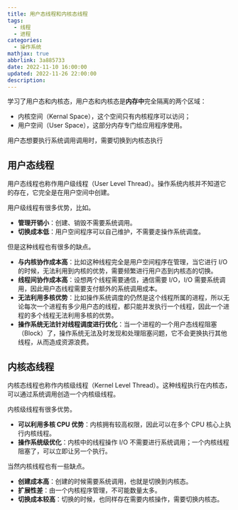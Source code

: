 ```yaml
---
title: 用户态线程和内核态线程
tags:
  - 线程
  - 进程
categories:
  - 操作系统
mathjax: true
abbrlink: 3a885733
date: 2022-11-10 16:00:00
updated: 2022-11-26 22:00:00
description:
---
```


学习了用户态和内核态，用户态和内核态是**内存中**完全隔离的两个区域：

- 内核空间（Kernal Space），这个空间只有内核程序可以访问；
- 用户空间（User Space），这部分内存专门给应用程序使用。

用户态想要执行系统调用调用时，需要切换到内核态执行

## 用户态线程

用户态线程也称作用户级线程（User Level Thread）。操作系统内核并不知道它的存在，它完全是在用户空间中创建。

用户级线程有很多优势，比如。

- **管理开销小**：创建、销毁不需要系统调用。
- **切换成本低**：用户空间程序可以自己维护，不需要走操作系统调度。

但是这种线程也有很多的缺点。

- **与内核协作成本高**：比如这种线程完全是用户空间程序在管理，当它进行 I/O 的时候，无法利用到内核的优势，需要频繁进行用户态到内核态的切换。
- **线程间协作成本高**：设想两个线程需要通信，通信需要 I/O，I/O 需要系统调用，因此用户态线程需要支付额外的系统调用成本。
- **无法利用多核优势**：比如操作系统调度的仍然是这个线程所属的进程，所以无论每次一个进程有多少用户态的线程，都只能并发执行一个线程，因此一个进程的多个线程无法利用多核的优势。
- **操作系统无法针对线程调度进行优化**：当一个进程的一个用户态线程阻塞（Block）了，操作系统无法及时发现和处理阻塞问题，它不会更换执行其他线程，从而造成资源浪费。

## 内核态线程

内核态线程也称作内核级线程（Kernel Level Thread）。这种线程执行在内核态，可以通过系统调用创造一个内核级线程。

内核级线程有很多优势。

- **可以利用多核 CPU 优势**：内核拥有较高权限，因此可以在多个 CPU 核心上执行内核线程。
- **操作系统级优化**：内核中的线程操作 I/O 不需要进行系统调用；一个内核线程阻塞了，可以立即让另一个执行。

当然内核线程也有一些缺点。

- **创建成本高**：创建的时候需要系统调用，也就是切换到内核态。
- **扩展性差**：由一个内核程序管理，不可能数量太多。
- **切换成本较高**：切换的时候，也同样存在需要内核操作，需要切换内核态。